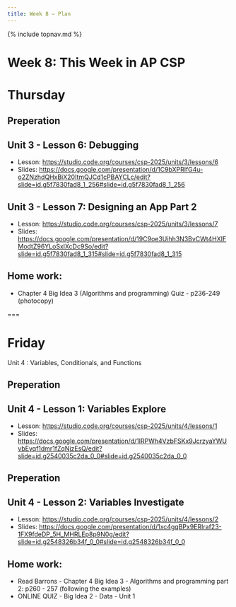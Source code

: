 ```yaml
---
title: Week 8 — Plan
---
```

{% include topnav.md %}

# Week 8: This Week in AP CSP



# Thursday 
## Preperation

## Unit 3 - Lesson 6: Debugging

- Lesson: https://studio.code.org/courses/csp-2025/units/3/lessons/6
- Slides: https://docs.google.com/presentation/d/1C9bXPRlfG4u-o2ZNzhdQHxBiX20ItmQJCd1cPBAYCLc/edit?slide=id.g5f7830fad8_1_256#slide=id.g5f7830fad8_1_256



## Unit 3 - Lesson 7: Designing an App Part 2
- Lesson: https://studio.code.org/courses/csp-2025/units/3/lessons/7
- Slides: https://docs.google.com/presentation/d/19C9oe3Uihh3N3BvCWt4HXIFModtZ96YLoSxlXcDc9So/edit?slide=id.g5f7830fad8_1_315#slide=id.g5f7830fad8_1_315

## Home work:
-  Chapter 4 Big Idea 3 (Algorithms and programming) Quiz - p236-249 (photocopy)

===

# Friday
Unit 4 : Variables, Conditionals, and Functions

## Preperation

## Unit 4 - Lesson 1: Variables Explore
- Lesson: https://studio.code.org/courses/csp-2025/units/4/lessons/1
- Slides: https://docs.google.com/presentation/d/1lRPWh4VzbFSKx9JcrzyaYWUvbEyqf1dmr1fZqNjzEsQ/edit?slide=id.g2540035c2da_0_0#slide=id.g2540035c2da_0_0

## Preperation

## Unit 4 - Lesson 2: Variables Investigate
- Lesson: https://studio.code.org/courses/csp-2025/units/4/lessons/2
- Slides: https://docs.google.com/presentation/d/1xc4gqBPx9ERIraf23-1FX9fdeDP_5H_MHRLEp8p9N0g/edit?slide=id.g2548326b34f_0_0#slide=id.g2548326b34f_0_0

## Home work:
- Read Barrons - Chapter 4 Big Idea 3 - Algorithms and programming part 2: p260  - 257 (following the examples) 
- ONLINE QUIZ - Big Idea 2 - Data - Unit 1


